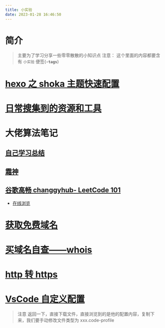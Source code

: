 ```yaml
---
title: 小实验
date: 2023-01-28 16:46:50
---
```


# 简介

> 主要为了学习分享一些零零散散的小知识点
> 注意：
> 这个里面的内容都要含有 `小实验` 便签(**`-tags`**)

# [hexo 之 shoka 主题快速配置](/study/develop/hexo-shoka)

# [日常搜集到的资源和工具](/study/Collect/Resource)

# 大佬算法笔记

## [自己学习总结](/study/Collect/DataStruct)

## [霜神](https://books.halfrost.com/leetcode/)

## [谷歌高畅 changgyhub- LeetCode 101](https://github.com/changgyhub/leetcode_101)

- [在线浏览](<https://raw.iqiq.io/changgyhub/leetcode_101/master/LeetCode%20101%20-%20A%20LeetCode%20Grinding%20Guide%20(C%2B%2B%20Version).pdf>)

# [获取免费域名](/study/develop/eu.org)

# [买域名自查——whois](/study/develop/domain)

# [http 转 https](/study/develop/httpTohttps)

# [VsCode 自定义配置](https://gitee.com/zjj3366/url-provider/blob/main/Tools/vscode_settins_2023-02-08.code-profile)

> 注意 返回一下，直接下载文件，直接浏览到的是他的配置内容，复制下来，我们要手动修改文件类型为 xxx.code-profile
